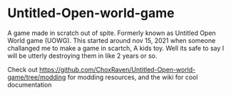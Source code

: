 # Untitled-Open-world-game
A game made in scratch out of spite.
Formerly known as Untitled Open World game (UOWG).
This started around nov 15, 2021 when someone challanged me to make a game in scartch, A kids toy.
Well its safe to say I will be utterly destroying them in like 2 years or so.

Check out https://github.com/ChoxRaven/Untitled-Open-world-game/tree/modding for modding resources, and the wiki for cool documentation
